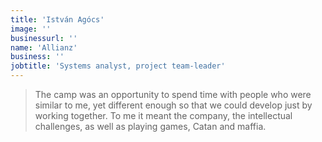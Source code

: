 ```yaml
---
title: 'István Agócs'
image: ''
businessurl: ''
name: 'Allianz'
business: ''
jobtitle: 'Systems analyst, project team-leader'
---
```


> The camp was an opportunity to spend time with people who were similar to me, yet different enough so that we could develop just by working together. To me it meant the company, the intellectual challenges, as well as playing games, Catan and maffia.
